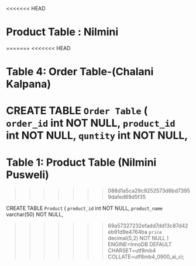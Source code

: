 <<<<<<< HEAD
# Product Table : Nilmini  
=======
<<<<<<< HEAD
# Table 4: Order Table-(Chalani Kalpana)

CREATE TABLE `Order Table` (
  `order_id` int NOT NULL,
  `product_id` int NOT NULL,
  `quntity` int NOT NULL,
=======
# Table 1: Product Table (Nilmini Pusweli)
>>>>>>> 088d1a5ca29c9252573d6bd73959dafed69d5f35

CREATE TABLE `Product` (
  `product_id` int NOT NULL,
  `product_name` varchar(50) NOT NULL,
>>>>>>> 69a57327232efadd7dd13c87d42eb91d9e4764ba
  `price` decimal(5,2) NOT NULL
) ENGINE=InnoDB DEFAULT CHARSET=utf8mb4 COLLATE=utf8mb4_0900_ai_ci;

